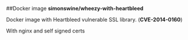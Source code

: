 ##Docker image **simonswine/wheezy-with-heartbleed**

Docker image with Heartbleed vulnerable SSL library. (**CVE-2014-0160**)

With nginx and self signed certs

